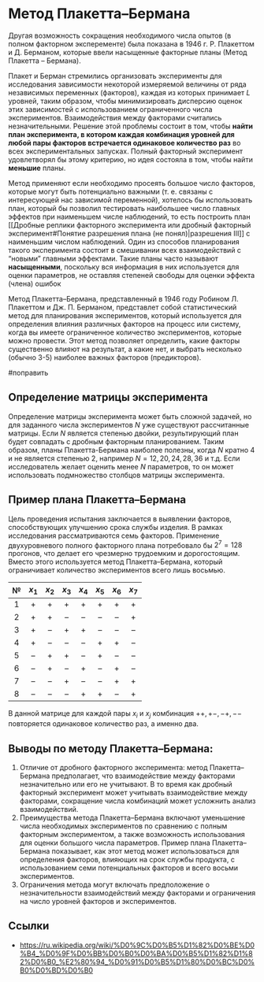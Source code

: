 # Метод Плакетта–Бермана

Другая возможность сокращения необходимого числа опытов (в полном факторном эксперементе) была показана в 1946 г. Р. Плакеттом и Д. Берманом, которые ввели насыщенные факторные планы (Метод Плакетта – Бермана).

Плакет и Берман стремились организовать эксперименты для исследования зависимости некоторой измеряемой величины от ряда независимых переменных (факторов), каждая из которых принимает $L$ уровней, таким образом, чтобы минимизировать дисперсию оценок этих зависимостей с использованием ограниченного числа экспериментов. Взаимодействия между факторами считались незначительными. Решение этой проблемы состоит в том, чтобы **найти план эксперимента, в котором каждая комбинация уровней для любой пары факторов встречается одинаковое количество раз** во всех экспериментальных запусках. Полный факторный эксперимент удовлетворял бы этому критерию, но идея состояла в том, чтобы найти **меньшие** планы.

Метод применяют если необходимо просеять большое число факторов, которые могут быть потенциально важными (т. е. связаны с интересующей нас зависимой переменной), хотелось бы использовать план, который бы позволил тестировать наибольшее число главных эффектов при наименьшем числе наблюдений, то есть построить план [[Дробные реплики факторного эксперимента или дробный факторный эксперимент#Понятие разрешения плана (не понял)|разрешения III]] с наименьшим числом наблюдений. Один из способов планирования такого эксперимента состоит в смешивании всех взаимодействий с “новыми” главными эффектами. Такие планы часто называют **насыщенными**, поскольку вся информация в них используется для оценки параметров, не оставляя степеней свободы для оценки эффекта (члена) ошибок

<!-- ! Не нравится формулировка -->
Метод Плакетта–Бермана, представленный в 1946 году Робином Л. Плакеттом и Дж. П. Берманом, представлет собой статистический метод для планирования экспериментов, который используется для определения влияния различных факторов на процесс или систему, когда вы имеете ограниченное количество экспериментов, которые можно провести. Этот метод позволяет определить, какие факторы существенно влияют на результат, а какие нет, и выбрать несколько (обычно 3-5) наиболее важных факторов (предикторов).

#поправить

## Определение матрицы эксперимента

Определение матрицы эксперимента может быть сложной задачей, но для заданного числа экспериментов $N$ уже существуют рассчитанные матрицы. Если $N$ является степенью двойки, результирующий план будет совпадать с дробным факторным планированием. Таким образом, планы Плакетта-Бермана наиболее полезны, когда $N$ кратно $4$ и не является степенью $2$, например $N=12, 20, 24, 28, 36$ и т.д. Если исследователь желает оценить менее $N$ параметров, то он может использовать подмножество столбцов матрицы эксперимента.

## Пример плана Плакетта–Бермана

Цель проведения испытания заключается в выявлении факторов, способствующих улучшению срока службы изделия. В рамках исследования рассматриваются семь факторов. Применение двухуровневого полного факторного плана потребовало бы $2^7 = 128$ прогонов, что делает его чрезмерно трудоемким и дорогостоящим. Вместо этого используется метод Плакетта–Бермана, который ограничивает количество экспериментов всего лишь восьмью.

|№|$x_1$|$x_2$|$x_3$|$x_4$|$x_5$|$x_6$| $x_7$ |
| :-: |:-:|:-:|:-:|:-:|:-:|:-:|:-:|
| 1 |+ |+ |+ |+ |+ |+ |+| 
| 2 |+ |+ |– |– |– |– |+| 
| 3 |+ |– |+ |+ |– |– |–| 
| 4 |+ |– |– |– |+ |+ |–| 
| 5 |– |+ |+ |– |+ |– |–| 
| 6 |– |+ |– |+ |– |+ |–| 
| 7 |– |– |+ |– |– |+ |+| 
| 8 |– |– |– |+ |+ |– |+|

В данной матрице для каждой пары $x_i$ и $x_j$ комбинация $++, +-,-+,--$ повторяется одинаковое количество раз, а именно два.

## Выводы по методу Плакетта–Бермана:

1. Отличие от дробного факторного эксперимента: метод Плакетта–Бермана предполагает, что взаимодействие между факторами незначительно или его не учитывают. В то время как дробный факторный эксперимент может учитывать взаимодействие между факторами, сокращение числа комбинаций может усложнить анализ взаимодействий.
2. Преимущества метода Плакетта–Бермана включают уменьшение числа необходимых экспериментов по сравнению с полным факторным экспериментом, а также возможность использования для оценки большого числа параметров. Пример плана Плакетта–Бермана показывает, как этот метод может использоваться для определения факторов, влияющих на срок службы продукта, с использованием семи потенциальных факторов и всего восьми экспериментов.
3. Ограничения метода могут включать предположение о незначительности взаимодействий между факторами и ограничения на число уровней факторов и экспериментов.
## Ссылки

-  <https://ru.wikipedia.org/wiki/%D0%9C%D0%B5%D1%82%D0%BE%D0%B4_%D0%9F%D0%BB%D0%B0%D0%BA%D0%B5%D1%82%D1%82%D0%B0_%E2%80%94_%D0%91%D0%B5%D1%80%D0%BC%D0%B0%D0%BD%D0%B0>